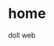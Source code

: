 # home
 doll web
 <div>
  <canvas id="myChart"></canvas>
</div>
<script src="https://cdn.jsdelivr.net/npm/chart.js"></script>
<script>
  const labels = [
    'January',
    'February',
    'March',
    'April',
    'May',
    'June',
  ];

  const data = {
    labels: labels,
    datasets: [{
      label: 'My First dataset',
      backgroundColor: 'rgb(255, 99, 132)',
      borderColor: 'rgb(255, 99, 132)',
      data: [0, 10, 5, 2, 20, 30, 45],
    }]
  };

  const config = {
    type: 'line',
    data: data,
    options: {}
  };
</script>
<script>
  const myChart = new Chart(
    document.getElementById('myChart'),
    config
  );
</script>

